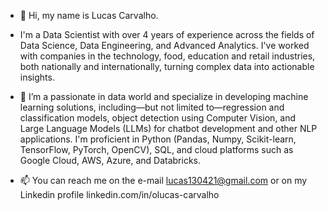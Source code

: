 - 👋 Hi, my name is Lucas Carvalho.
- I'm a Data Scientist with over 4 years of experience across the fields of Data Science, Data Engineering, and Advanced Analytics. I've worked with companies in the technology, food, education and retail industries, both nationally and internationally, turning complex data into actionable insights.
- 👀 I’m a passionate in data world and specialize in developing machine learning solutions, including—but not limited to—regression and classification models, object detection using Computer Vision, and Large Language Models (LLMs) for chatbot development and other NLP applications. I'm proficient in Python (Pandas, Numpy, Scikit-learn, TensorFlow, PyTorch, OpenCV), SQL, and cloud platforms such as Google Cloud, AWS, Azure, and Databricks.
  
- 📫 You can reach me on the e-mail lucas130421@gmail.com or on my Linkedin profile linkedin.com/in/olucas-carvalho

<!---
o-lucascarvalho/o-lucascarvalho is a ✨ special ✨ repository because its `README.md` (this file) appears on your GitHub profile.
You can click the Preview link to take a look at your changes.
--->

